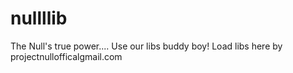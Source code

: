# nullllib
The Null's true power....
Use our libs buddy boy!
Load libs here by projectnullofficalgmail.com
